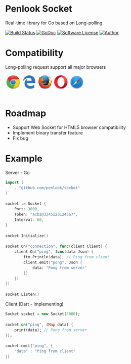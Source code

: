 # Penlook Socket
Real-time library for Go based on Long-polling

[![Build Status](https://travis-ci.org/penlook/socket.svg?branch=master)](https://travis-ci.org/penlook/socket) [![GoDoc](https://godoc.org/github.com/penlook/socket?status.png)](https://godoc.org/github.com/penlook/socket) [![Software License](https://img.shields.io/badge/license-GNU-blue.svg?style=flat)](LICENSE.md) [![Author](http://img.shields.io/badge/author-penlook-red.svg?style=flat)](https://github.com/penlook)

# Compatibility
Long-polling request support all major browsers
<div><a href="https://github.com/penlook/socket"><img src="https://raw.githubusercontent.com/alrra/browser-logos/master/main-desktop.png" align="left" height="50"></a></div>

<br></br>
<br></br>

# Roadmap

- Support Web Socket for HTML5 browser compatibility
- Implement binary transfer feature
- Fix bug

# Example

Server - Go
```go
import (
	. "github.com/penlook/socket"
)

socket := Socket {
	Port: 3000,
	Token: "acbz@3345123124567",
	Interval: 60,
}

socket.Initialize()

socket.On("connection", func(client Client) {
	client.On("ping", func(data Json) {
		ftm.Println(data); // Ping from client
		client.emit("pong", Json {
			data: "Pong from server"
		})
	})
})

socket.Listen()
```

Client (Dart - Implementing)
```dart
Socket socket = new Socket(3000);

socket.on("ping", (Map data) {
	print(data); // Pong from server
});

socket.emit("ping", {
	"data" : "Ping from client"
})

```